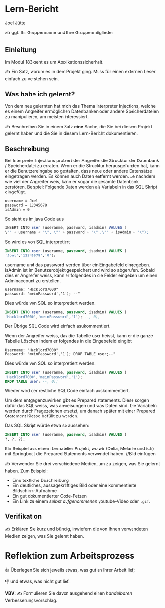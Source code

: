 # Lern-Bericht
Joel Jütte

✍️ ggf. Ihr Gruppenname und Ihre Gruppenmitglieder

## Einleitung
Im Modul 183 geht es um Applikationssicherheit.

✍️ Ein Satz, worum es in dem Projekt ging. Muss für einen externen Leser einfach zu verstehen sein.

## Was habe ich gelernt?
Von dem neu gelernten hat mich das Thema Interpreter Injections, welche es einem Angreifer ermöglichen Datenbanken oder andere Speicherdateien zu manipulieren, am meisten interessiert. 

✍️ Beschreiben Sie in einem Satz **eine** Sache, die Sie bei diesem Projekt gelernt haben und die Sie in diesem Lern-Bericht dokumentieren.

## Beschreibung
Bei Interpreter Injections probiert der Angreifer die Strucktur der Datenbank / Speicherdatei  zu erraten. Wenn er die Strucktur herausgefunden hat, kann er die Benutzereingabe so gestalten, dass neue oder andere Datensätze eingetragen werden. Es können auch Daten entfernt werden. Je nachdem wie viel der Angreifer weis, kann er sogar die gesamte Datenbank zerstören. 
Beispiel: Folgende Daten werden als Variabeln in das SQL Skript eingefügt.

```
username = Joel
password = 12345678
isAdmin = 0
```

So sieht es im java Code aus

```Java
INSERT INTO user (useranme, password, isadmin) VALUES (
\"" + username + "\", \"" + password + "\" ,\"" + isAdmin + "\");
```

So wird es von SQL interpretiert

```SQL
INSERT INTO user (useranme, password, isadmin) VALUES (
'Joel','12345678','0');
```

username und das password werden über ein Eingabefeld eingegeben. isAdmin ist im Benutzerobjekt gespeichert und wird so abgerufen. Sobald dies er Angreifer weiss, kann er folgendes in die Felder eingeben um einen Adminaccount zu erstellen. 

```
username: "Hacklord7000"
password: "meinPassword','1'); --"
```

Dies würde von SQL so interpretiert werden. 

```SQL
INSERT INTO user (useranme, password, isadmin) VALUES (
'Hacklord7000','meinPassword','1'); --, 0);
```

Der Übrige SQL Code wird einfach asukommentiert. 

Wenn der Angreifer weiss, das die Tabelle user heisst, kann er die ganze Tabelle Löschen indem er folgendes in die Eingebefeld eingibt. 

```
Username: "Hacklord7000"
Password: "meinPassword','1'); DROP TABLE user;--"
```

Dies würde von SQL so interpretiert werden. 

```SQL
INSERT INTO user (useranme, password, isadmin) VALUES (
'Hacklord7000','meinPassword','1');
DROP TABLE user; --, 0);
```

Wieder wird der restliche SQL Code einfach auskommentiert.

Um dem entgegenzuwirken gibt es Prepared statements. Diese sorgen dafür das SQL weiss, was anweisungen und was Daten sind. Die Variabeln werden durch Fragezeichen ersetzt, um danach später mit einer Prepared Statement Klasse befüllt zu werden. 

Das SQL Skript würde etwa so aussehen:

```SQL
INSERT INTO user (useranme, password, isadmin) VALUES (
?, ?, ?);
```

Ein Beispiel aus einem Lernatelier Projekt, wo wir (Delia, Melanie und ich) mit Springboot die Prepared Statements verwendet haben. 
//Bild einfügen 

✍️ Verwenden Sie drei verschiedene Medien, um zu zeigen, was Sie gelernt haben. Zum Beispiel:

* Eine textliche Beschreibung
* Ein deutliches, aussagekräftiges Bild oder eine kommentierte Bildschirm-Aufnahme
* Ein gut dokumentierter Code-Fetzen
* Ein Link zu einem *selbst aufgenommenen* youtube-Video oder `.gif`.

## Verifikation

✍️ Erklären Sie kurz und bündig, inwiefern die von Ihnen verwendeten Medien zeigen, was Sie gelernt haben.

# Reflektion zum Arbeitsprozess

👍 Überlegen Sie sich jeweils etwas, was gut an Ihrer Arbeit lief; 

👎 und etwas, was nicht gut lief.

**VBV**: ✍️ Formulieren Sie davon ausgehend einen *handelbaren* Verbesserungsvorschlag.
